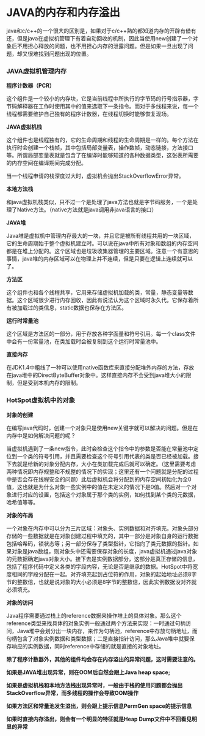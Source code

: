 # JAVA的内存和内存溢出

java和c/c++的一个很大的区别是，如果对于c/c++熟的都知道内存的开辟有借有还，但是java在虚拟机管理下有着自动回收的机制，因此当使用new创建了一个对象后不用担心释放的问题，也不用担心内存的泄露问题。但是如果一旦出现了问题，却又很难找到问题出现的位置。

### JAVA虚拟机管理内存

**程序计数器（PCR）**

这个组件是一个较小的内存块，它是当前线程中所执行的字节码的行号指示器，字节码解释器在工作时使用其中的值来选取下一条指令。而对于多线程来说，每一个线程都需要维护自己独有的程序计数器，在线程切换时能够恢复现场。

**JAVA虚拟机栈**

这个组件也是线程独有的，它的生命周期和线程的生命周期是一样的。每个方法在执行时会创建一个栈帧，其中包括局部变量表，操作数帧，动态链接，方法接口等。所谓局部变量表就是包含了在编译时能够知道的各种数据类型，这张表所需要的内存空间在编译期间完成分配。

当一个线程申请的栈深度过大时，虚拟机会抛出StackOverflowError异常。

**本地方法栈**

和java虚拟机栈类似，只不过一个是处理了java方法也就是字节码服务，一个是处理了Native方法。（native方法就是java调用非java语言的接口）

**JAVA堆**

Java堆是虚拟机中管理内存最大的一块，并且它是被所有线程共用的一块区域，它的生命周期始于整个虚拟机建立时。可以说在java中所有对象和数组的内存空间都是在堆上分配的。这个区域也是垃圾收集器管理的主要区域。注意一个有意思的事情，java堆的内存区域可以在物理上并不连续，但是只要在逻辑上连续就可以了。

**方法区**

这个组件也和各个线程共享，它用来存储虚拟机加载的类，常量，静态变量等数据。这个区域很少进行内存回收，因此有说法认为这个区域时永久代。它保存着所有被加载过的类信息，static数据也保存在方法区。

**运行时常量池**

这个区域是方法区的一部分，用于存放各种字面量和符号引用。每一个class文件中会有一份常量池，在类加载时会被复制到这个运行时常量池中。

**直接内存**

在JDK1.4中粗线了一种可以使用native函数库来直接分配堆外内存的方法，存放在java堆中的DirectByteBuffer对象中。这样直接内存不会受到java堆大小的限制，但是受到本机内存的限制。

### HotSpot虚拟机中的对象

**对象的创建**

在编写java代码时，创建一个对象只是使用new关键字就可以解决的问题。但是在内存中是如何解决问题的呢？

当虚拟机遇到了一条new指令，此时会检查这个指令中的参数是否能在常量池中定位到一个类的符号引用，并且需要检查这个符号引用代表的类是否已经被加载。接下去就是给新的对象分配内存，大小在类加载完成后就可以确定。（这里需要考虑两种情况即内存规整和不规整的情况下的实现；这里还有一个问题就是分配的过程中是否会存在线程安全的问题）此后虚拟机会将分配到的内存空间初始化为全0值，这也就是为什么对象一些实例中的值在未定义的情况下是0值。然后对一个对象进行对应的设置，包括这个对象属于那个类的实例，如何找到某个类的元数据，哈希值等等。

**对象的布局**

一个对象在内存中可以分为三片区域：对象头、实例数据和对齐填充。对象头部分存储的一些数据就是在对象创建过程中填充的，其中一部分是对象自身的运行数据包括哈希码，锁状态等；另一部分保存了类型指针，它指向了类元数据的指针。如果对象是java数组，则对象头中还需要保存对象的长度，java虚拟机通过java对象的元数据确定java对象大小。接下去是实例数据部分，这部分是真正存储的信息，包括了程序代码中定义各类的字段内容，无论是否是继承的数据。HotSpot中将宽度相同的字段分配在一起。对齐填充起到占位符的作用，对象的起始地址必须8字节的整数倍，也就是说对象的大小必须是8字节的整数倍，因此实例数据没对齐就必须填充。

**对象的访问**

Java程序需要通过栈上的reference数据来操作堆上的具体对象。那么这个reference类型来找具体的对象实例一般通过两个方法来实现：一时通过句柄访问，Java堆中会划分出一块内存，来作为句柄池，reference中存放句柄地址，而句柄包含了对象实例数据和类型数据；二是直接指针访问，那么Java堆中就要保存响应的实例数据，同时reference中存储的就是直接的对象地址。

**除了程序计数器外，其他的组件均会存在内存溢出的异常问题，这时需要注意的。**

**如果是JAVA堆出现异常，则在OOM后自然会跟上Java heap space;**

**如果是虚拟机栈和本地方法栈出现异常时，一般由于栈的使用问题都会抛出StackOverflow异常，而多线程的操作会导致OOM操作**

**如果方法区和常量池发生溢出，则会跟上提示信息PermGen space的提示信息**

**如果时直接内存溢出，则会有一个明显的特征就是Heap Dump文件中不回看见明显的异常**

